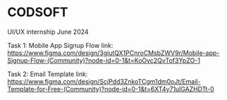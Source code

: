 # CODSOFT
UI/UX internship June 2024

Task 1: Mobile App Signup Flow link: https://www.figma.com/design/3giutQX1PCnroCMsbZWV9r/Mobile-app-Signup-Flow-(Community)?node-id=0-1&t=KoOvc2QvTof3YpZO-1

Task 2: Email Template link: https://www.figma.com/design/ScjPdd3ZnkoTCgm1dm0oJt/Email-Template-for-Free-(Community)?node-id=0-1&t=6XT4y71ulGAZHDTt-0


